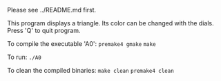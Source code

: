 Please see ../README.md first.

This program displays a triangle. Its color can be changed with the dials. Press 'Q' to quit program.

To compile the executable 'A0':
`premake4 gmake`
`make`

To run:
`./A0`

To clean the compiled binaries:
`make clean`
`premake4 clean`




